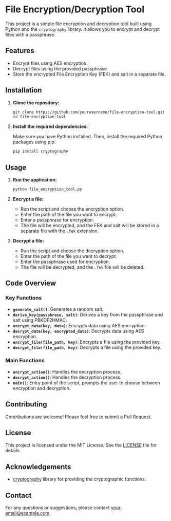 
# File Encryption/Decryption Tool

This project is a simple file encryption and decryption tool built using Python and the `cryptography` library. It allows you to encrypt and decrypt files with a passphrase.

## Features

- Encrypt files using AES encryption.
- Decrypt files using the provided passphrase.
- Store the encrypted File Encryption Key (FEK) and salt in a separate file.

## Installation

1. **Clone the repository:**

    ```sh
    git clone https://github.com/yourusername/file-encryption-tool.git
    cd file-encryption-tool
    ```

2. **Install the required dependencies:**

    Make sure you have Python installed. Then, install the required Python packages using pip:

    ```sh
    pip install cryptography
    ```

## Usage

1. **Run the application:**

    ```sh
    python file_encryption_tool.py
    ```

2. **Encrypt a file:**

    - Run the script and choose the encryption option.
    - Enter the path of the file you want to encrypt.
    - Enter a passphrase for encryption.
    - The file will be encrypted, and the FEK and salt will be stored in a separate file with the `.fek` extension.

3. **Decrypt a file:**

    - Run the script and choose the decryption option.
    - Enter the path of the file you want to decrypt.
    - Enter the passphrase used for encryption.
    - The file will be decrypted, and the `.fek` file will be deleted.

## Code Overview

### Key Functions

- **`generate_salt()`**: Generates a random salt.
- **`derive_key(passphrase, salt)`**: Derives a key from the passphrase and salt using PBKDF2HMAC.
- **`encrypt_data(key, data)`**: Encrypts data using AES encryption.
- **`decrypt_data(key, encrypted_data)`**: Decrypts data using AES encryption.
- **`encrypt_file(file_path, key)`**: Encrypts a file using the provided key.
- **`decrypt_file(file_path, key)`**: Decrypts a file using the provided key.

### Main Functions

- **`encrypt_action()`**: Handles the encryption process.
- **`decrypt_action()`**: Handles the decryption process.
- **`main()`**: Entry point of the script, prompts the user to choose between encryption and decryption.

## Contributing

Contributions are welcome! Please feel free to submit a Pull Request.

## License

This project is licensed under the MIT License. See the [LICENSE](LICENSE) file for details.

## Acknowledgements

- [cryptography](https://cryptography.io/en/latest/) library for providing the cryptographic functions.

## Contact

For any questions or suggestions, please contact [your-email@example.com](mailto:your-email@example.com).

